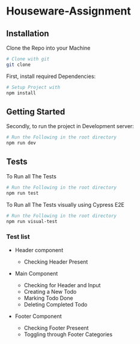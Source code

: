 # Houseware-Assignment
## Installation

Clone the Repo into your Machine

```bash
# Clone with git
git clone
```

First, install required Dependencies:

```bash
# Setup Project with
npm install
```

## Getting Started

Secondly, to run the project in Development server:

```bash
# Run the Following in the root directory
npm run dev
```

## Tests

To Run all The Tests

```bash
# Run the Following in the root directory
npm run test
```

To Run all The Tests visually using Cypress E2E

```bash
# Run the Following in the root directory
npm run visual-test
```

### Test list

- Header component
    - Checking Header Present
- Main Component
    - Checking for Header and Input
    - Creating a New Todo 
    - Marking Todo Done 
    - Deleting Completed Todo

- Footer Component
  - Checking Footer Preseent
  - Toggling through Footer Categories
